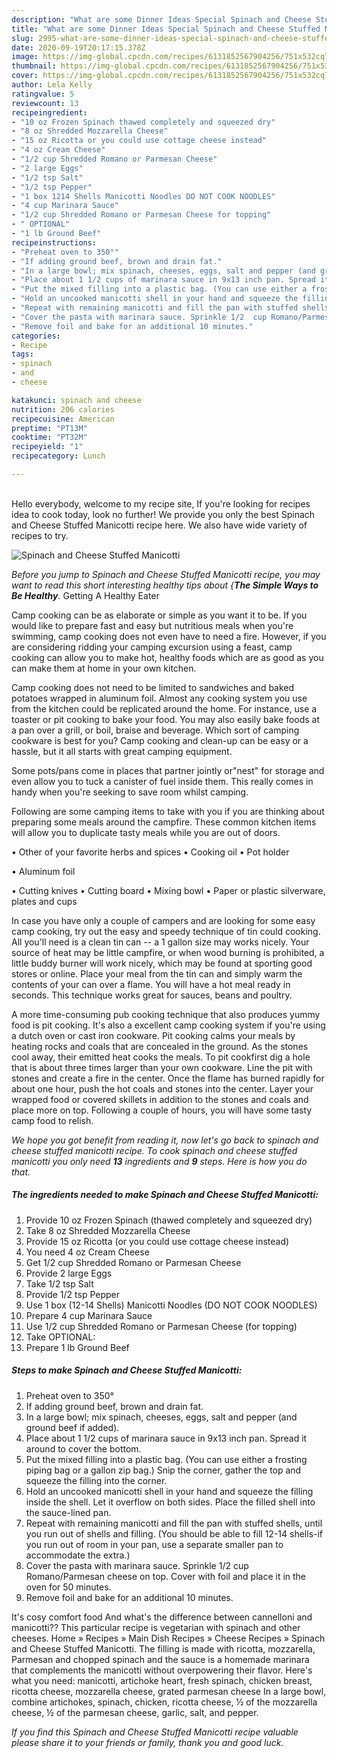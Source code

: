 ```yaml
---
description: "What are some Dinner Ideas Special Spinach and Cheese Stuffed Manicotti"
title: "What are some Dinner Ideas Special Spinach and Cheese Stuffed Manicotti"
slug: 2995-what-are-some-dinner-ideas-special-spinach-and-cheese-stuffed-manicotti
date: 2020-09-19T20:17:15.378Z
image: https://img-global.cpcdn.com/recipes/6131852567904256/751x532cq70/spinach-and-cheese-stuffed-manicotti-recipe-main-photo.jpg
thumbnail: https://img-global.cpcdn.com/recipes/6131852567904256/751x532cq70/spinach-and-cheese-stuffed-manicotti-recipe-main-photo.jpg
cover: https://img-global.cpcdn.com/recipes/6131852567904256/751x532cq70/spinach-and-cheese-stuffed-manicotti-recipe-main-photo.jpg
author: Lela Kelly
ratingvalue: 5
reviewcount: 13
recipeingredient:
- "10 oz Frozen Spinach thawed completely and squeezed dry"
- "8 oz Shredded Mozzarella Cheese"
- "15 oz Ricotta or you could use cottage cheese instead"
- "4 oz Cream Cheese"
- "1/2 cup Shredded Romano or Parmesan Cheese"
- "2 large Eggs"
- "1/2 tsp Salt"
- "1/2 tsp Pepper"
- "1 box 1214 Shells Manicotti Noodles DO NOT COOK NOODLES"
- "4 cup Marinara Sauce"
- "1/2 cup Shredded Romano or Parmesan Cheese for topping"
- " OPTIONAL"
- "1 lb Ground Beef"
recipeinstructions:
- "Preheat oven to 350°"
- "If adding ground beef, brown and drain fat."
- "In a large bowl; mix spinach, cheeses, eggs, salt and pepper (and ground beef if added)."
- "Place about 1 1/2 cups of marinara sauce in 9x13 inch pan. Spread it around to cover the bottom."
- "Put the mixed filling into a plastic bag. (You can use either a frosting piping bag or a gallon zip bag.) Snip the corner, gather the top and squeeze the filling into the corner."
- "Hold an uncooked manicotti shell in your hand and squeeze the filling inside the shell. Let it overflow on both sides. Place the filled shell into the sauce-lined pan."
- "Repeat with remaining manicotti and fill the pan with stuffed shells, until you run out of shells and filling. (You should be able to fill 12-14 shells-if you run out of room in your pan, use a separate smaller pan to accommodate the extra.)"
- "Cover the pasta with marinara sauce. Sprinkle 1/2  cup Romano/Parmesan cheese on top. Cover with foil and place it in the oven for 50 minutes."
- "Remove foil and bake for an additional 10 minutes."
categories:
- Recipe
tags:
- spinach
- and
- cheese

katakunci: spinach and cheese 
nutrition: 206 calories
recipecuisine: American
preptime: "PT13M"
cooktime: "PT32M"
recipeyield: "1"
recipecategory: Lunch

---
```

<br>
Hello everybody, welcome to my recipe site, If you're looking for recipes idea to cook today, look no further! We provide you only the best Spinach and Cheese Stuffed Manicotti recipe here. We also have wide variety of recipes to try.
<br>


![Spinach and Cheese Stuffed Manicotti](https://img-global.cpcdn.com/recipes/6131852567904256/751x532cq70/spinach-and-cheese-stuffed-manicotti-recipe-main-photo.jpg)

<i>Before you jump to Spinach and Cheese Stuffed Manicotti recipe, you may want to read this short interesting healthy tips about {<strong>The Simple Ways to Be Healthy</strong>.</i>
Getting A Healthy Eater

    
Camp cooking can be as elaborate or simple as you want it to be. If you would like to prepare fast and easy but nutritious meals when you're swimming, camp cooking does not even have to need a fire. However, if you are considering ridding your camping excursion using a feast, camp cooking can allow you to make hot, healthy foods which are as good as you can make them at home in your own kitchen.

Camp cooking does not need to be limited to sandwiches and baked potatoes wrapped in aluminum foil.  Almost any cooking system you use from the kitchen could be replicated around the home. For instance, use a toaster or pit cooking to bake your food. You may also easily bake foods at a pan over a grill, or boil, braise and beverage. Which sort of camping cookware is best for you? Camp cooking and clean-up can be easy or a hassle, but it all starts with great camping equipment.

Some pots/pans come in places that partner jointly or"nest" for storage and even allow you to tuck a canister of fuel inside them. This really comes in handy when you're seeking to save room whilst camping.

Following are some camping items to take with you if you are thinking about preparing some meals around the campfire. These common kitchen items will allow you to duplicate tasty meals while you are out of doors.


• Other of your favorite herbs and spices
• Cooking oil
• Pot holder

• Aluminum foil

• Cutting knives
• Cutting board
• Mixing bowl
• Paper or plastic silverware, plates and cups

In case you have only a couple of campers and are looking for some easy camp cooking, try out the easy and speedy technique of tin could cooking. All you'll need is a clean tin can -- a 1 gallon size may works nicely. Your source of heat may be little campfire, or when wood burning is prohibited, a little buddy burner will work nicely, which may be found at sporting good stores or online. Place your meal from the tin can and simply warm the contents of your can over a flame. You will have a hot meal ready in seconds.  This technique works great for sauces, beans and poultry.

A more time-consuming pub cooking technique that also produces yummy food is pit cooking.  It's also a excellent camp cooking system if you're using a dutch oven or cast iron cookware. Pit cooking calms your meals by heating rocks and coals that are concealed in the ground. As the stones cool away, their emitted heat cooks the meals. To pit cookfirst dig a hole that is about three times larger than your own cookware. Line the pit with stones and create a fire in the center. Once the flame has burned rapidly for about one hour, push the hot coals and stones into the center. Layer your wrapped food or covered skillets in addition to the stones and coals and place more on top. Following a couple of hours, you will have some tasty camp food to relish.


<i>We hope you got benefit from reading it, now let's go back to spinach and cheese stuffed manicotti recipe. To cook spinach and cheese stuffed manicotti you only need <strong>13</strong> ingredients and <strong>9</strong> steps. Here is how you do that.
</i>

##### The ingredients needed to make Spinach and Cheese Stuffed Manicotti:

1. Provide 10 oz Frozen Spinach (thawed completely and squeezed dry)
1. Take 8 oz Shredded Mozzarella Cheese
1. Provide 15 oz Ricotta (or you could use cottage cheese instead)
1. You need 4 oz Cream Cheese
1. Get 1/2 cup Shredded Romano or Parmesan Cheese
1. Provide 2 large Eggs
1. Take 1/2 tsp Salt
1. Provide 1/2 tsp Pepper
1. Use 1 box (12-14 Shells) Manicotti Noodles (DO NOT COOK NOODLES)
1. Prepare 4 cup Marinara Sauce
1. Use 1/2 cup Shredded Romano or Parmesan Cheese (for topping)
1. Take  OPTIONAL:
1. Prepare 1 lb Ground Beef


##### Steps to make Spinach and Cheese Stuffed Manicotti:

1. Preheat oven to 350°
1. If adding ground beef, brown and drain fat.
1. In a large bowl; mix spinach, cheeses, eggs, salt and pepper (and ground beef if added).
1. Place about 1 1/2 cups of marinara sauce in 9x13 inch pan. Spread it around to cover the bottom.
1. Put the mixed filling into a plastic bag. (You can use either a frosting piping bag or a gallon zip bag.) Snip the corner, gather the top and squeeze the filling into the corner.
1. Hold an uncooked manicotti shell in your hand and squeeze the filling inside the shell. Let it overflow on both sides. Place the filled shell into the sauce-lined pan.
1. Repeat with remaining manicotti and fill the pan with stuffed shells, until you run out of shells and filling. (You should be able to fill 12-14 shells-if you run out of room in your pan, use a separate smaller pan to accommodate the extra.)
1. Cover the pasta with marinara sauce. Sprinkle 1/2  cup Romano/Parmesan cheese on top. Cover with foil and place it in the oven for 50 minutes.
1. Remove foil and bake for an additional 10 minutes.


It&#39;s cosy comfort food And what&#39;s the difference between cannelloni and manicotti?? This particular recipe is vegetarian with spinach and other cheeses. Home » Recipes » Main Dish Recipes » Cheese Recipes » Spinach and Cheese Stuffed Manicotti. The filling is made with ricotta, mozzarella, Parmesan and chopped spinach and the sauce is a homemade marinara that complements the manicotti without overpowering their flavor. Here&#39;s what you need: manicotti, artichoke heart, fresh spinach, chicken breast, ricotta cheese, mozzarella cheese, grated parmesan cheese In a large bowl, combine artichokes, spinach, chicken, ricotta cheese, ½ of the mozzarella cheese, ½ of the parmesan cheese, garlic, salt, and pepper. 

<i>If you find this Spinach and Cheese Stuffed Manicotti recipe valuable please share it to your friends or family, thank you and good luck.</i>
